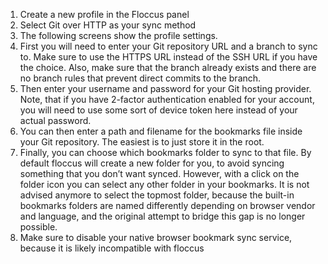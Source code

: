 1. Create a new profile in the Floccus panel
2. Select Git over HTTP as your sync method
3. The following screens show the profile settings.
4. First you will need to enter your Git repository URL and a branch to sync to. Make sure to use the HTTPS URL instead of the SSH URL if you have the choice. Also, make sure that the branch already exists and there are no branch rules that prevent direct commits to the branch.
5. Then enter your username and password for your Git hosting provider. Note, that if you have 2-factor authentication enabled for your account, you will need to use some sort of device token here instead of your actual password.  
6. You can then enter a path and filename for the bookmarks file inside your Git repository. The easiest is to just store it in the root.
7. Finally, you can choose which bookmarks folder to sync to that file. By default floccus will create a new folder for you, to avoid syncing something that you don’t want synced. However, with a click on the folder icon you can select any other folder in your bookmarks. It is not advised anymore to select the topmost folder, because the built-in bookmarks folders are named differently depending on browser vendor and language, and the original attempt to bridge this gap is no longer possible.
8. Make sure to disable your native browser bookmark sync service, because it is likely incompatible with floccus

